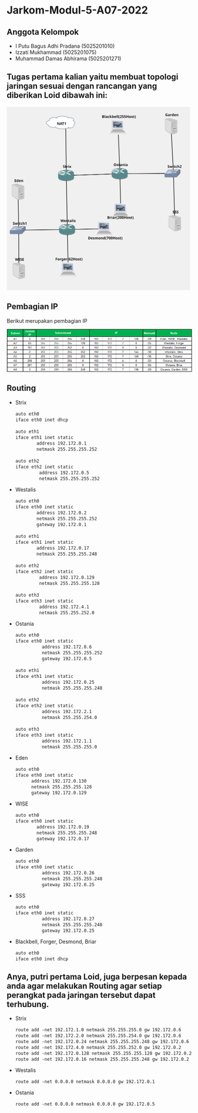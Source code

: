 # Jarkom-Modul-5-A07-2022

## Anggota Kelompok

- I Putu Bagus Adhi Pradana (5025201010)
- Izzati Mukhammad (5025201075)
- Muhammad Damas Abhirama (5025201271)

## Tugas pertama kalian yaitu membuat topologi jaringan sesuai dengan rancangan yang diberikan Loid dibawah ini:

![topologi!](img/topologi.png)

## Pembagian IP
Berikut merupakan pembagian IP

![pembagianIP!](img/pembagianIP.png)

## Routing
- Strix

      auto eth0
      iface eth0 inet dhcp

      auto eth1
      iface eth1 inet static
              address 192.172.0.1
              netmask 255.255.255.252

      auto eth2
      iface eth2 inet static
               address 192.172.0.5
               netmask 255.255.255.252
               
- Westalis

      auto eth0
      iface eth0 inet static
              address 192.172.0.2
              netmask 255.255.255.252
              gateway 192.172.0.1

      auto eth1
      iface eth1 inet static
              address 192.172.0.17
              netmask 255.255.255.248

      auto eth2
      iface eth2 inet static
               address 192.172.0.129
               netmask 255.255.255.128

      auto eth3
      iface eth3 inet static
               address 192.172.4.1
               netmask 255.255.252.0

- Ostania

      auto eth0
      iface eth0 inet static
                address 192.172.0.6
                netmask 255.255.255.252
                gateway 192.172.0.5

      auto eth1
      iface eth1 inet static
                address 192.172.0.25
                netmask 255.255.255.248

      auto eth2
      iface eth2 inet static
                address 192.172.2.1
                netmask 255.255.254.0

      auto eth3
      iface eth3 inet static
                address 192.172.1.1
                netmask 255.255.255.0

- Eden

      auto eth0
      iface eth0 inet static
            address 192.172.0.130
            netmask 255.255.255.128
            gateway 192.172.0.129
            
- WISE

      auto eth0
      iface eth0 inet static
              address 192.172.0.19
              netmask 255.255.255.248
              gateway 192.172.0.17

- Garden

      auto eth0
      iface eth0 inet static
                address 192.172.0.26
                netmask 255.255.255.248
                gateway 192.172.0.25

- SSS

      auto eth0
      iface eth0 inet static
                address 192.172.0.27
                netmask 255.255.255.248
                gateway 192.172.0.25

- Blackbell, Forger, Desmond, Briar

      auto eth0
      iface eth0 inet dhcp
      
## Anya, putri pertama Loid, juga berpesan kepada anda agar melakukan Routing agar setiap perangkat pada jaringan tersebut dapat terhubung.
- Strix

      route add -net 192.172.1.0 netmask 255.255.255.0 gw 192.172.0.6                                     
      route add -net 192.172.2.0 netmask 255.255.254.0 gw 192.172.0.6                                   
      route add -net 192.172.0.24 netmask 255.255.255.248 gw 192.172.0.6                                    
      route add -net 192.172.4.0 netmask 255.255.252.0 gw 192.172.0.2                                         
      route add -net 192.172.0.128 netmask 255.255.255.128 gw 192.172.0.2                                 
      route add -net 192.172.0.16 netmask 255.255.255.248 gw 192.172.0.2 

- Westalis

      route add -net 0.0.0.0 netmask 0.0.0.0 gw 192.172.0.1

- Ostania

      route add -net 0.0.0.0 netmask 0.0.0.0 gw 192.172.0.5
